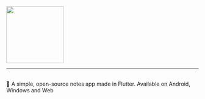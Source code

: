 <image src="/assets/img/icon_yellow.png" width=150>
<hr>
 <br>
 📝 A simple, open-source notes app made in Flutter. Available on Android, Windows and Web
